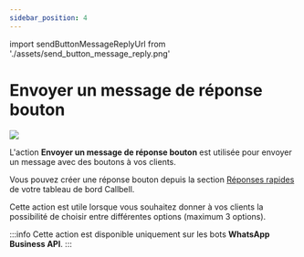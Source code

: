 ```yaml
---
sidebar_position: 4
---
```


import sendButtonMessageReplyUrl from './assets/send_button_message_reply.png'

# Envoyer un message de réponse bouton

<img src={sendButtonMessageReplyUrl} width={180} />

L'action **Envoyer un message de réponse bouton** est utilisée pour envoyer un message avec des boutons à vos clients.

Vous pouvez créer une réponse bouton depuis la section [Réponses rapides](https://dash.callbell.eu/settings/templates) de votre tableau de bord Callbell.

Cette action est utile lorsque vous souhaitez donner à vos clients la possibilité de choisir entre différentes options (maximum 3 options).

:::info
Cette action est disponible uniquement sur les bots **WhatsApp Business API**.
:::